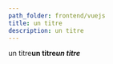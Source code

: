 ```yaml
---
path_folder: frontend/vuejs
title: un titre
description: un titre
---
```

un titre**un titre*un titre***
